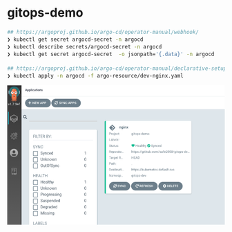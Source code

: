 # gitops-demo

```bash
## https://argoproj.github.io/argo-cd/operator-manual/webhook/
❯ kubectl get secret argocd-secret -n argocd
❯ kubectl describe secrets/argocd-secret -n argocd
❯ kubectl get secret argocd-secret  -o jsonpath='{.data}' -n argocd

## https://argoproj.github.io/argo-cd/operator-manual/declarative-setup/#app-of-apps
❯ kubectl apply -n argocd -f argo-resource/dev-nginx.yaml

```

![nginx](images/2020-12-02-16-45-47.png)